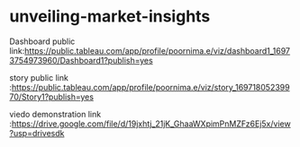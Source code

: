 # unveiling-market-insights


Dashboard public link:https://public.tableau.com/app/profile/poornima.e/viz/dashboard1_16973754973960/Dashboard1?publish=yes



story public link :https://public.tableau.com/app/profile/poornima.e/viz/story_16971805239970/Story1?publish=yes

viedo demonstration link :https://drive.google.com/file/d/19jxhtj_21jK_GhaaWXpimPnMZFz6Ej5x/view?usp=drivesdk

